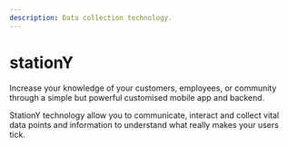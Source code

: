 ```yaml
---
description: Data collection technology.
---
```


# stationY

Increase your knowledge of your customers, employees, or community through a simple but powerful customised mobile app and backend. 

StationY technology allow you to communicate, interact and collect vital data points and information to understand what really makes your users tick.


